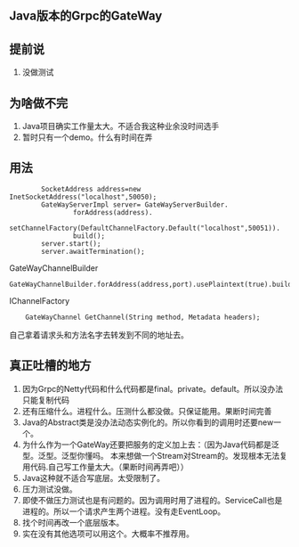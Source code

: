 Java版本的Grpc的GateWay
-------

提前说
---
1. 没做测试


为啥做不完
---
1. Java项目确实工作量太大。不适合我这种业余没时间选手
2. 暂时只有一个demo。什么有时间在弄


用法
---
```
        SocketAddress address=new InetSocketAddress("localhost",50050);
        GateWayServerImpl server= GateWayServerBuilder.
                forAddress(address).
                setChannelFactory(DefaultChannelFactory.Default("localhost",50051)).
                build();
        server.start();
        server.awaitTermination();
```

GateWayChannelBuilder
```
GateWayChannelBuilder.forAddress(address,port).usePlaintext(true).build()
```


IChannelFactory
```
    GateWayChannel GetChannel(String method, Metadata headers);
```




自己拿着请求头和方法名字去转发到不同的地址去。



真正吐槽的地方
---

1. 因为Grpc的Netty代码和什么代码都是final。private。default。所以没办法只能复制代码
2. 还有压缩什么。进程什么。压测什么都没做。只保证能用。果断时间完善
3. Java的Abstract类是没办法动态实例化的。所以你看到的调用时还要new一个。
4. 为什么作为一个GateWay还要把服务的定义加上去：（因为Java代码都是泛型。泛型。泛型你懂吗。
本来想做一个Stream对Stream的。发现根本无法复用代码.自己写工作量太大。（果断时间再弄吧））
5. Java这种就不适合写底层。太受限制了。
6. 压力测试没做。
7. 即使不做压力测试也是有问题的。因为调用时用了进程的。ServiceCall也是进程的。所以一个请求产生两个进程。没有走EventLoop。
8. 找个时间再改一个底层版本。
9. 实在没有其他选项可以用这个。大概率不推荐用。


